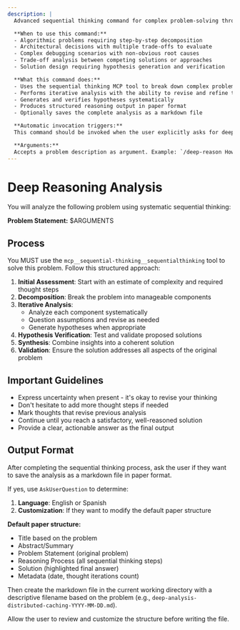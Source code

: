 ```yaml
---
description: |
  Advanced sequential thinking command for complex problem-solving through structured analysis.

  **When to use this command:**
  - Algorithmic problems requiring step-by-step decomposition
  - Architectural decisions with multiple trade-offs to evaluate
  - Complex debugging scenarios with non-obvious root causes
  - Trade-off analysis between competing solutions or approaches
  - Solution design requiring hypothesis generation and verification

  **What this command does:**
  - Uses the sequential thinking MCP tool to break down complex problems
  - Performs iterative analysis with the ability to revise and refine thoughts
  - Generates and verifies hypotheses systematically
  - Produces structured reasoning output in paper format
  - Optionally saves the complete analysis as a markdown file

  **Automatic invocation triggers:**
  This command should be invoked when the user explicitly asks for deep analysis, systematic problem-solving, or mentions: "analyze thoroughly", "think step by step", "evaluate trade-offs", "debug complex issue", "architectural decision", "algorithm design", "ultrathink", "deep reasoning".

  **Arguments:**
  Accepts a problem description as argument. Example: `/deep-reason How should I implement caching for a distributed system with eventual consistency?`
---
```


# Deep Reasoning Analysis

You will analyze the following problem using systematic sequential thinking:

**Problem Statement:** $ARGUMENTS

## Process

You MUST use the `mcp__sequential-thinking__sequentialthinking` tool to solve this problem. Follow this structured approach:

1. **Initial Assessment**: Start with an estimate of complexity and required thought steps
2. **Decomposition**: Break the problem into manageable components
3. **Iterative Analysis**:
   - Analyze each component systematically
   - Question assumptions and revise as needed
   - Generate hypotheses when appropriate
4. **Hypothesis Verification**: Test and validate proposed solutions
5. **Synthesis**: Combine insights into a coherent solution
6. **Validation**: Ensure the solution addresses all aspects of the original problem

## Important Guidelines

- Express uncertainty when present - it's okay to revise your thinking
- Don't hesitate to add more thought steps if needed
- Mark thoughts that revise previous analysis
- Continue until you reach a satisfactory, well-reasoned solution
- Provide a clear, actionable answer as the final output

## Output Format

After completing the sequential thinking process, ask the user if they want to save the analysis as a markdown file in paper format.

If yes, use `AskUserQuestion` to determine:

1. **Language**: English or Spanish
2. **Customization**: If they want to modify the default paper structure

**Default paper structure:**

- Title based on the problem
- Abstract/Summary
- Problem Statement (original problem)
- Reasoning Process (all sequential thinking steps)
- Solution (highlighted final answer)
- Metadata (date, thought iterations count)

Then create the markdown file in the current working directory with a descriptive filename based on the problem (e.g., `deep-analysis-distributed-caching-YYYY-MM-DD.md`).

Allow the user to review and customize the structure before writing the file.
